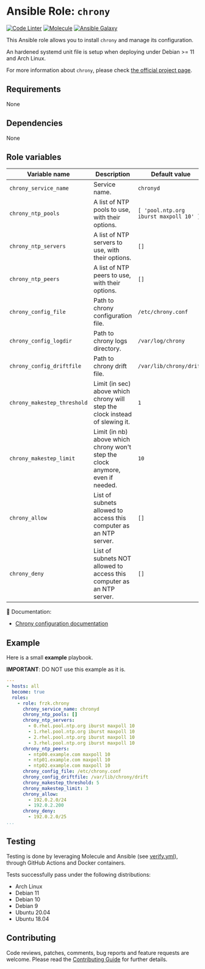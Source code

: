 # Ansible Role: `chrony`

[![Code Linter](https://img.shields.io/github/actions/workflow/status/frzk/ansible-role-chrony/linter.yml?label=Code%20Linter)](https://github.com/Frzk/ansible-role-chrony/actions/workflows/linter.yml)
[![Molecule](https://img.shields.io/github/actions/workflow/status/frzk/ansible-role-chrony/molecule.yml?logo=ansible&label=Molecule)](https://github.com/Frzk/ansible-role-chrony/actions/workflows/molecule.yml)
[![Ansible Galaxy](https://img.shields.io/ansible/role/d/Frzk/chrony?logo=ansible&label=Ansible%20Galaxy%20downloads&color=2997FF)](https://galaxy.ansible.com/Frzk/chrony)

This Ansible role allows you to install `chrony` and manage its configuration.

An hardened systemd unit file is setup when deploying under Debian >= 11 and Arch Linux.

For more information about `chrony`, please check [the official project page](https://chrony.tuxfamily.org/).

## Requirements

None

## Dependencies

None

## Role variables

| Variable name               | Description                                                                    | Default value                          |
| --------------------------- | ------------------------------------------------------------------------------ | -------------------------------------- |
| `chrony_service_name`       | Service name.                                                                  | `chronyd`                              |
| `chrony_ntp_pools`          | A list of NTP pools to use, with their options.                                | `[ 'pool.ntp.org iburst maxpoll 10' ]` |
| `chrony_ntp_servers`        | A list of NTP servers to use, with their options.                              | `[]`                                   |
| `chrony_ntp_peers`          | A list of NTP peers to use, with their options.                                | `[]`                                   |
| `chrony_config_file`        | Path to chrony configuration file.                                             | `/etc/chrony.conf`                     |
| `chrony_config_logdir`      | Path to chrony logs directory.                                                 | `/var/log/chrony`                      |
| `chrony_config_driftfile`   | Path to chrony drift file.                                                     | `/var/lib/chrony/drift`                |
| `chrony_makestep_threshold` | Limit (in sec) above which chrony will step the clock instead of slewing it.   | `1`                                    |
| `chrony_makestep_limit`     | Limit (in nb) above which chrony won't step the clock anymore, even if needed. | `10`                                   |
| `chrony_allow`              | List of subnets allowed to access this computer as an NTP server.              | `[]`                                   |
| `chrony_deny`               | List of subnets NOT allowed to access this computer as an NTP server.          | `[]`                                   |

:green_book: Documentation:

- [Chrony configuration documentation](https://chrony.tuxfamily.org/doc/4.2/chrony.conf.html)

## Example

Here is a small **example** playbook.

**IMPORTANT**: DO NOT use this example as it is.

```yaml
---
- hosts: all
  become: true
  roles:
    - role: frzk.chrony
      chrony_service_name: chronyd
      chrony_ntp_pools: []
      chrony_ntp_servers:
        - 0.rhel.pool.ntp.org iburst maxpoll 10
        - 1.rhel.pool.ntp.org iburst maxpoll 10
        - 2.rhel.pool.ntp.org iburst maxpoll 10
        - 3.rhel.pool.ntp.org iburst maxpoll 10
      chrony_ntp_peers:
        - ntp00.example.com maxpoll 10
        - ntp01.example.com maxpoll 10
        - ntp02.example.com maxpoll 10
      chrony_config_file: /etc/chrony.conf
      chrony_config_driftfile: /var/lib/chrony/drift
      chrony_makestep_threshold: 5
      chrony_makestep_limit: 3
      chrony_allow:
        - 192.0.2.0/24
        - 192.0.2.200
      chrony_deny:
        - 192.0.2.0/25
...
```
## Testing

Testing is done by leveraging Molecule and Ansible (see [verify.yml](molecule/default/verify.yml)), through GitHub Actions and Docker containers.

Tests successfully pass under the following distributions:

- Arch Linux
- Debian 11
- Debian 10
- Debian 9
- Ubuntu 20.04
- Ubuntu 18.04

## Contributing

Code reviews, patches, comments, bug reports and feature requests are welcome. Please read the [Contributing Guide](CONTRIBUTING.md) for further details.
